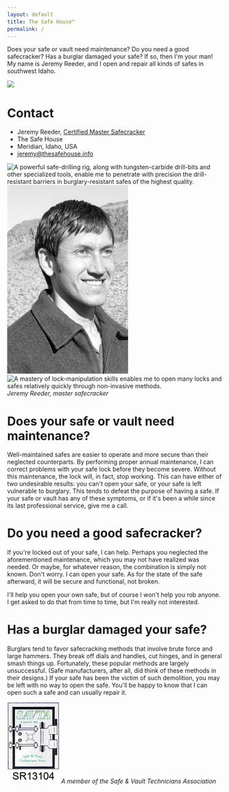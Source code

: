 ```yaml
---
layout: default
title: The Safe House™
permalink: /
---
```


Does your safe or vault need maintenance? Do you need a good safecracker? Has a
burglar damaged your safe? If so, then I'm your man! My name is Jeremy Reeder,
and I open and repair all kinds of safes in southwest Idaho.

![][logo]

# Contact
- Jeremy Reeder, [Certified Master Safecracker][cms]
- The Safe House
- Meridian, Idaho, USA
- <jeremy@thesafehouse.info>

![A powerful safe-drilling rig, along with tungsten-carbide drill-bits and
other specialized tools, enable me to penetrate with precision the
drill-resistant barriers in burglary-resistant safes of the highest
quality.][drill-rig] ![Jeremy Reeder, master safecracker][portrait] ![A mastery
of lock-manipulation skills enables me to open many locks and safes relatively
quickly through non-invasive methods.][lock-picks]
*Jeremy Reeder, master safecracker*

# Does your safe or vault need maintenance?
Well-maintained safes are easier to operate and more secure than their
neglected counterparts. By performing proper annual maintenance, I can correct
problems with your safe lock before they become severe. Without this
maintenance, the lock will, in fact, stop working. This can have either of two
undesirable results: you can't open your safe, or your safe is left vulnerable
to burglary. This tends to defeat the purpose of having a safe. If your safe or
vault has any of these symptoms, or if it's been a while since its last
professional service, give me a call.

# Do you need a good safecracker?
If you're locked out of your safe, I can help. Perhaps you neglected the
aforementioned maintenance, which you may not have realized was needed. Or
maybe, for whatever reason, the combination is simply not known. Don't worry. I
can open your safe. As for the state of the safe afterward, it will be secure
and functional, not broken.

I'll help you open your own safe, but of course I won't help you rob anyone. I
get asked to do that from time to time, but I'm really not interested.

# Has a burglar damaged your safe?
Burglars tend to favor safecracking methods that involve brute force and large
hammers. They break off dials and handles, cut hinges, and in general smash
things up. Fortunately, these popular methods are largely unsuccessful. (Safe
manufacturers, after all, did think of these methods in their designs.) If your
safe has been the victim of such demolition, you may be left with no way to
open the safe. You'll be happy to know that I can open such a safe and can
usually repair it.

![SAVTA member #SR13104][savta-logo] 
*A member of the Safe & Vault Technicians Association*


[cms]:        https://en.wikipedia.org/wiki/Certified_Master_Safecracker
[drill-rig]:  images/helixbullet.jpg
[lock-picks]: images/jacknife-open.jpg
[logo]:       images/cracker.jpg
[portrait]:   images/JeremyReeder.jpg
[savta-logo]: images/SAVTA.jpg
